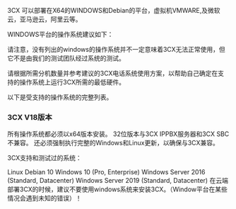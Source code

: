 3CX 可以部署在X64的WINDOWS和Debian的平台，虚拟机VMWARE,及微软云，亚马逊云，阿里云等。

WINDOWS平台的操作系统建议如下：

请注意，没有列出的windows的操作系统并不一定意味着3CX无法正常使用，但它不是由我们的测试团队经过系统的测试。

请根据所需分机数量并参考建议的3CX电话系统使用方案，以帮助自己确定在支持的操作系统上运行3CX所需的最低硬件。

以下是受支持的操作系统的完整列表。

### 3CX V18版本

所有操作系统都必须以x64版本安装。 32位版本与3CX IPPBX服务器和3CX SBC不兼容。 还必须强制执行完整的Windows和Linux更新，以确保与3CX兼容。

3CX支持和测试过的系统：

Linux Debian 10
Windows 10 (Pro, Enterprise)
Windows Server 2016 (Standard, Datacenter)
Windows Server 2019 (Standard, Datacenter)
在云端部署3CX的时候，建议不要使用windows系统来安装3CX。（Window平台在某些情况会遇到未知的错误）！
